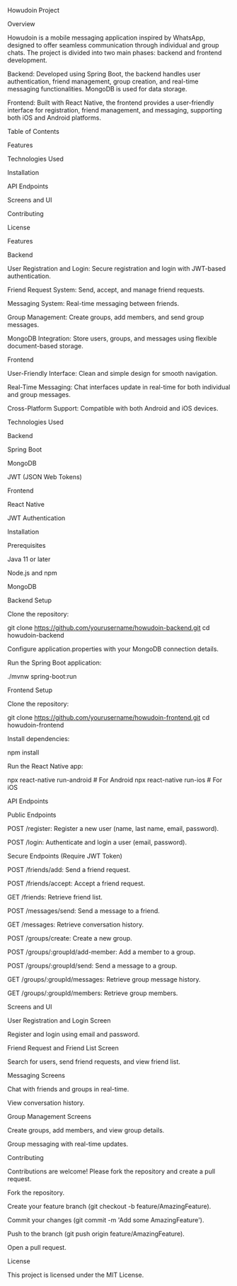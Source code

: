 Howudoin Project

Overview

Howudoin is a mobile messaging application inspired by WhatsApp, designed to offer seamless communication through individual and group chats. The project is divided into two main phases: backend and frontend development.

Backend: Developed using Spring Boot, the backend handles user authentication, friend management, group creation, and real-time messaging functionalities. MongoDB is used for data storage.

Frontend: Built with React Native, the frontend provides a user-friendly interface for registration, friend management, and messaging, supporting both iOS and Android platforms.

Table of Contents

Features

Technologies Used

Installation

API Endpoints

Screens and UI

Contributing

License

Features

Backend

User Registration and Login: Secure registration and login with JWT-based authentication.

Friend Request System: Send, accept, and manage friend requests.

Messaging System: Real-time messaging between friends.

Group Management: Create groups, add members, and send group messages.

MongoDB Integration: Store users, groups, and messages using flexible document-based storage.

Frontend

User-Friendly Interface: Clean and simple design for smooth navigation.

Real-Time Messaging: Chat interfaces update in real-time for both individual and group messages.

Cross-Platform Support: Compatible with both Android and iOS devices.

Technologies Used

Backend

Spring Boot

MongoDB

JWT (JSON Web Tokens)

Frontend

React Native

JWT Authentication

Installation

Prerequisites

Java 11 or later

Node.js and npm

MongoDB

Backend Setup

Clone the repository:

git clone https://github.com/yourusername/howudoin-backend.git
cd howudoin-backend

Configure application.properties with your MongoDB connection details.

Run the Spring Boot application:

./mvnw spring-boot:run

Frontend Setup

Clone the repository:

git clone https://github.com/yourusername/howudoin-frontend.git
cd howudoin-frontend

Install dependencies:

npm install

Run the React Native app:

npx react-native run-android  # For Android
npx react-native run-ios      # For iOS

API Endpoints

Public Endpoints

POST /register: Register a new user (name, last name, email, password).

POST /login: Authenticate and login a user (email, password).

Secure Endpoints (Require JWT Token)

POST /friends/add: Send a friend request.

POST /friends/accept: Accept a friend request.

GET /friends: Retrieve friend list.

POST /messages/send: Send a message to a friend.

GET /messages: Retrieve conversation history.

POST /groups/create: Create a new group.

POST /groups/:groupId/add-member: Add a member to a group.

POST /groups/:groupId/send: Send a message to a group.

GET /groups/:groupId/messages: Retrieve group message history.

GET /groups/:groupId/members: Retrieve group members.

Screens and UI

User Registration and Login Screen

Register and login using email and password.

Friend Request and Friend List Screen

Search for users, send friend requests, and view friend list.

Messaging Screens

Chat with friends and groups in real-time.

View conversation history.

Group Management Screens

Create groups, add members, and view group details.

Group messaging with real-time updates.

Contributing

Contributions are welcome! Please fork the repository and create a pull request.

Fork the repository.

Create your feature branch (git checkout -b feature/AmazingFeature).

Commit your changes (git commit -m 'Add some AmazingFeature').

Push to the branch (git push origin feature/AmazingFeature).

Open a pull request.

License

This project is licensed under the MIT License.

